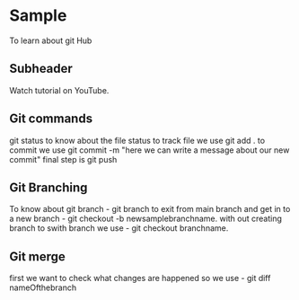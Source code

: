 # Sample

To learn about git Hub

## Subheader

Watch tutorial on YouTube.

## Git commands

git status to know about the file status
to track file we use git add .
to commit we use git commit -m "here we can write a message about our new commit"
final step is git push

## Git Branching

To know about git branch -  git branch
to exit from main branch and get in to a new branch - git checkout -b newsamplebranchname.
with out creating branch to swith branch we use - git checkout branchname.

## Git merge

first we want to check what changes are happened so we use - git diff nameOfthebranch
